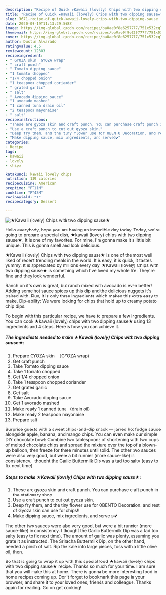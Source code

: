 ```yaml
---
description: "Recipe of Quick ★Kawaii (lovely) Chips with two dipping sause★"
title: "Recipe of Quick ★Kawaii (lovely) Chips with two dipping sause★"
slug: 3671-recipe-of-quick-kawaii-lovely-chips-with-two-dipping-sause
date: 2020-09-19T11:13:29.568Z
image: https://img-global.cpcdn.com/recipes/ba0ae0f8e6257777/751x532cq70/★kawaii-lovely-chips-with-two-dipping-sause★-recipe-main-photo.jpg
thumbnail: https://img-global.cpcdn.com/recipes/ba0ae0f8e6257777/751x532cq70/★kawaii-lovely-chips-with-two-dipping-sause★-recipe-main-photo.jpg
cover: https://img-global.cpcdn.com/recipes/ba0ae0f8e6257777/751x532cq70/★kawaii-lovely-chips-with-two-dipping-sause★-recipe-main-photo.jpg
author: Dustin Alvarado
ratingvalue: 4.5
reviewcount: 12303
recipeingredient:
- " GYOZA skin  GYOZA wrap"
- " craft punch"
- " Tomato dipping sauce"
- "1 tomato chopped"
- "1/4 chopped onion"
- "1 teaspoon chopped coriander"
- " grated garlic"
- " salt"
- " Avocado dipping sauce"
- "1 avocado mashed"
- "1 canned tuna drain oil"
- "2 teaspoon mayonaise"
- " salt"
recipeinstructions:
- "These are gyoza skin and craft punch. You can purchase craft punch in the stationary shop."
- "Use a craft punch to cut out gyoza skin."
- "Deep fry them, and the tiny flower use for OBENTO Decoration. and rest of Gyoza skin can use for chips!!"
- "Make dipping sauce, mix ingredients, and serve☺️💕"
categories:
- Recipe
tags:
- kawaii
- lovely
- chips

katakunci: kawaii lovely chips 
nutrition: 189 calories
recipecuisine: American
preptime: "PT11M"
cooktime: "PT43M"
recipeyield: "1"
recipecategory: Dessert

---
```



![★Kawaii (lovely) Chips with two dipping sause★](https://img-global.cpcdn.com/recipes/ba0ae0f8e6257777/751x532cq70/★kawaii-lovely-chips-with-two-dipping-sause★-recipe-main-photo.jpg)

Hello everybody, hope you are having an incredible day today. Today, we're going to prepare a special dish, ★kawaii (lovely) chips with two dipping sause★. It is one of my favorites. For mine, I'm gonna make it a little bit unique. This is gonna smell and look delicious.

★Kawaii (lovely) Chips with two dipping sause★ is one of the most well liked of recent trending meals in the world. It is easy, it is quick, it tastes yummy. It is appreciated by millions every day. ★Kawaii (lovely) Chips with two dipping sause★ is something which I've loved my whole life. They're fine and they look wonderful.

Ranch on it&#39;s own is great, but ranch mixed with avocado is even better! Adding some hot sauce spices up this dip and the delicious nuggets it&#39;s paired with. Plus, it is only three ingredients which makes this extra easy to make. Dip-ability: We were looking for chips that hold up to creamy potato chip dips.


To begin with this particular recipe, we have to prepare a few ingredients. You can cook ★kawaii (lovely) chips with two dipping sause★ using 13 ingredients and 4 steps. Here is how you can achieve it.

<!--inarticleads1-->

##### The ingredients needed to make ★Kawaii (lovely) Chips with two dipping sause★:

1. Prepare  GYOZA skin  （GYOZA wrap)
1. Get  craft punch
1. Take  Tomato dipping sauce
1. Take 1 tomato chopped
1. Get 1/4 chopped onion
1. Take 1 teaspoon chopped coriander
1. Get  grated garlic
1. Get  salt
1. Take  Avocado dipping sauce
1. Get 1 avocado mashed
1. Make ready 1 canned tuna （drain oil)
1. Make ready 2 teaspoon mayonaise
1. Prepare  salt


Surprise guests with a sweet chips-and-dip snack — jarred hot fudge sauce alongside apple, banana, and mango chips. You can even make our simple DIY chocolate bowl: Combine two tablespoons of shortening with two cups of melted chocolate chips and spread the mixture over the top of a blown-up balloon, then freeze for three minutes until solid. The other two sauces were also very good, but were a bit runnier (more sauce-like) in consistency. I thought the Garlic Buttermilk Dip was a tad too salty (easy to fix next time). 

<!--inarticleads2-->

##### Steps to make ★Kawaii (lovely) Chips with two dipping sause★:

1. These are gyoza skin and craft punch. You can purchase craft punch in the stationary shop.
1. Use a craft punch to cut out gyoza skin.
1. Deep fry them, and the tiny flower use for OBENTO Decoration. and rest of Gyoza skin can use for chips!!
1. Make dipping sauce, mix ingredients, and serve☺️💕


The other two sauces were also very good, but were a bit runnier (more sauce-like) in consistency. I thought the Garlic Buttermilk Dip was a tad too salty (easy to fix next time). The amount of garlic was plenty, assuming you grate it as instructed. The Sriracha Buttermilk Dip, on the other hand, needed a pinch of salt. Rip the kale into large pieces, toss with a little olive oil, then. 

So that is going to wrap it up with this special food ★kawaii (lovely) chips with two dipping sause★ recipe. Thanks so much for your time. I am sure that you will make this at home. There is gonna be more interesting food in home recipes coming up. Don't forget to bookmark this page in your browser, and share it to your loved ones, friends and colleague. Thanks again for reading. Go on get cooking!
